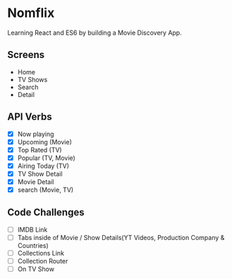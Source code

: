 # Nomflix

Learning React and ES6 by building a Movie Discovery App.

## Screens

- Home
- TV Shows
- Search
- Detail

## API Verbs

- [x] Now playing
- [x] Upcoming (Movie)
- [x] Top Rated (TV)
- [x] Popular (TV, Movie)
- [x] Airing Today (TV)
- [x] TV Show Detail
- [x] Movie Detail
- [x] search (Movie, TV)

## Code Challenges

- [ ] IMDB Link
- [ ] Tabs inside of Movie / Show Details(YT Videos, Production Company & Countries)
- [ ] Collections Link
- [ ] Collection Router
- [ ] On TV Show